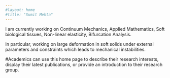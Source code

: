 ```yaml
---
#layout: home
#title: "Sumit Mehta"
---
```


I am currently working on Continuum Mechanics, Applied Mathematics, Soft biological tissues, Non-linear elasticity, Bifurcation Analysis.

In particular, working on large deformation in soft solids under external parameters and constraints which leads to mechanical instabilities.

#Academics can use this home page to describe their research interests, display their latest publications, or provide an introduction to their research group.
